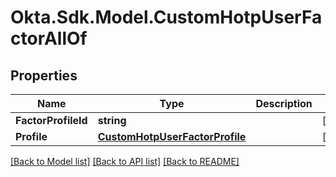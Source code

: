 # Okta.Sdk.Model.CustomHotpUserFactorAllOf

## Properties

Name | Type | Description | Notes
------------ | ------------- | ------------- | -------------
**FactorProfileId** | **string** |  | [optional] 
**Profile** | [**CustomHotpUserFactorProfile**](CustomHotpUserFactorProfile.md) |  | [optional] 

[[Back to Model list]](../README.md#documentation-for-models) [[Back to API list]](../README.md#documentation-for-api-endpoints) [[Back to README]](../README.md)

